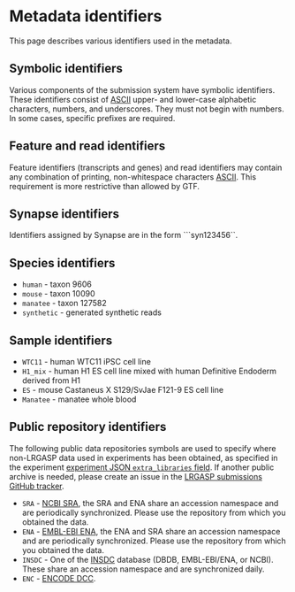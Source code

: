# Metadata identifiers

This page describes various identifiers used in the metadata.

## Symbolic identifiers

Various components of the submission system have symbolic identifiers.  These identifiers consist of [ASCII](https://en.wikipedia.org/wiki/ASCII) upper- and lower-case alphabetic characters, numbers, and underscores.  They must not begin with numbers.  In some cases, specific prefixes are required.

## Feature and read identifiers

Feature identifiers (transcripts and genes) and read identifiers may contain any combination of printing, non-whitespace characters [ASCII](https://en.wikipedia.org/wiki/ASCII).  This requirement is more restrictive than allowed by GTF.

## Synapse identifiers

Identifiers assigned by Synapse are in the form ```syn123456``.

## Species identifiers

* ``human`` - taxon 9606
* ``mouse`` - taxon 10090
* ``manatee`` - taxon 127582
* ``synthetic`` - generated synthetic reads

## Sample identifiers

* ``WTC11`` - human WTC11 iPSC cell line
* ``H1_mix`` - human H1 ES cell line mixed with human Definitive Endoderm derived from H1
* ``ES`` - mouse Castaneus X S129/SvJae F121-9 ES cell line
* ``Manatee`` - manatee whole blood

## Public repository identifiers

The following public data repositories symbols are used to specify where non-LRGASP
data used in experiments has been obtained, as specified in the experiment
[experiment JSON ``extra_libraries`` field](metadata.md#experimentjson).
If another public archive is needed, please create an  issue in the
[LRGASP submissions GitHub tracker](https://github.com/LRGASP/lrgasp-submissions/issues).

* ``SRA`` - [NCBI SRA](https://www.ncbi.nlm.nih.gov/sra/), the SRA and ENA share an accession namespace and are periodically synchronized.  Please use the repository from which you obtained the data.
* ``ENA`` - [EMBL-EBI ENA](https://www.ebi.ac.uk/ena/), the ENA and SRA share an accession namespace and are periodically synchronized.  Please use the repository from which you obtained the data.
* ``INSDC`` - One of the [INSDC](http://www.insdc.org/) database (DBDB, EMBL-EBI/ENA, or NCBI).  These share an accession namespace and are synchronized daily.
* ``ENC`` - [ENCODE DCC](https://www.encodeproject.org/).

